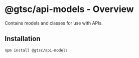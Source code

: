 # @gtsc/api-models - Overview

Contains models and classes for use with APIs.

## Installation

```shell
npm install @gtsc/api-models
```
